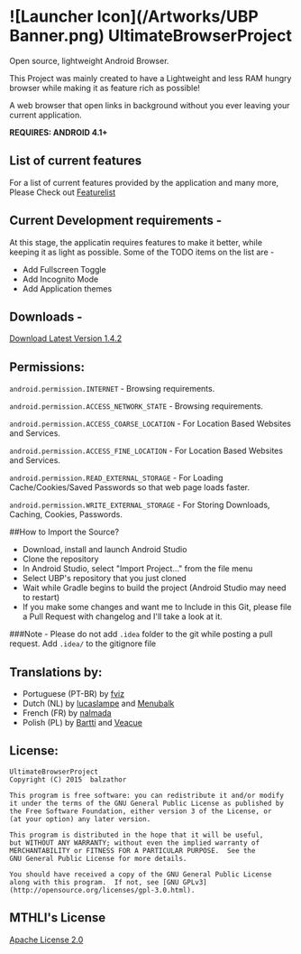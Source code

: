 ![Launcher Icon](/Artworks/UBP Banner.png)
UltimateBrowserProject
===
Open source, lightweight Android Browser.

This Project was mainly created to have a Lightweight and less RAM hungry browser while making it as feature rich as possible!



A web browser that open links in background without you ever leaving your current application.

__REQUIRES: ANDROID 4.1+__


## List of current features

For a list of current features provided by the application and many more, Please Check out [Featurelist](https://github.com/balzathor/UltimateBrowserProject/blob/master/app/src/main/assets/UltimateBrowserProject_introduction_en.md)

## Current Development requirements - 

At this stage, the applicatin requires features to make it better, while keeping it as light as possible.
Some of the TODO items on the list are -
* Add Fullscreen Toggle
* Add Incognito Mode
* Add Application themes

## Downloads - 

[Download Latest Version 1.4.2](https://github.com/balzathor/UltimateBrowserProject/releases/download/1.4.2/UltimateBrowserProject.v.1.4.2.apk)

## Permissions:
```android.permission.INTERNET``` - Browsing requirements.

```android.permission.ACCESS_NETWORK_STATE``` - Browsing requirements.

```android.permission.ACCESS_COARSE_LOCATION``` - For Location Based Websites and Services.

```android.permission.ACCESS_FINE_LOCATION``` - For Location Based Websites and Services.

```android.permission.READ_EXTERNAL_STORAGE``` - For Loading Cache/Cookies/Saved Passwords so that web page loads faster.

```android.permission.WRITE_EXTERNAL_STORAGE``` - For Storing Downloads, Caching, Cookies, Passwords.


##How to Import the Source?

* Download, install and launch Android Studio
* Clone the repository
* In Android Studio, select "Import Project..." from the file menu
* Select UBP's repository that you just cloned
* Wait while Gradle begins to build the project (Android Studio may need to restart)
* If you make some changes and want me to Include in this Git, please file a Pull Request with changelog and I'll take a look at it.


###Note - Please do not add ```.idea``` folder to the git while posting a pull request. Add ```.idea/``` to the gitignore file


## Translations by:

* Portuguese (PT-BR) by [fviz](https://github.com/fviz)
* Dutch (NL) by [lucaslampe](https://github.com/lucaslampe) and [Menubalk](http://forum.xda-developers.com/member.php?u=6151583)
* French (FR) by [nalmada](https://github.com/nalmada)
* Polish (PL) by [Bartti](https://github.com/Bartti) and [Veacue](http://forum.xda-developers.com/member.php?u=5759069)



## License:


    UltimateBrowserProject
    Copyright (C) 2015  balzathor

    This program is free software: you can redistribute it and/or modify
    it under the terms of the GNU General Public License as published by
    the Free Software Foundation, either version 3 of the License, or
    (at your option) any later version.

    This program is distributed in the hope that it will be useful,
    but WITHOUT ANY WARRANTY; without even the implied warranty of
    MERCHANTABILITY or FITNESS FOR A PARTICULAR PURPOSE.  See the
    GNU General Public License for more details.

    You should have received a copy of the GNU General Public License
    along with this program.  If not, see [GNU GPLv3](http://opensource.org/licenses/gpl-3.0.html).
    
    
    
## MTHLI's License



[Apache License 2.0](http://directory.fsf.org/wiki/License:Apache2.0)

